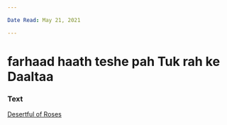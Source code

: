 ```yaml
---

Date Read: May 21, 2021

---
```


# farhaad haath teshe pah Tuk rah ke Daaltaa

### Text
[Desertful of Roses](http://www.columbia.edu/itc/mealac/pritchett/00garden/00c/0019/index_0019.html)

